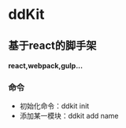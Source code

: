 # ddKit
## 基于react的脚手架
#### react,webpack,gulp...

### 命令
- 初始化命令：ddkit init
- 添加某一模块：ddkit add name